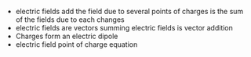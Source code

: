 - electric fields add the field due to several points of charges is the sum of the fields due to each changes 
- electric fields are vectors  summing electric fields is vector addition
- Charges form an electric dipole 
- electric field point of charge equation 


